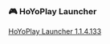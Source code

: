### 🎮 HoYoPlay Launcher

[HoYoPlay Launcher 1.1.4.133](https://download-porter.hoyoverse.com/download-porter/2024/08/26/VYTpXlbWo8_1.1.4.133_1_0_hyp_hoyoverse_prod_202408152031_ulMVEyOh%20%281%29.exe)
